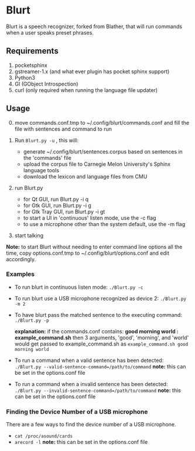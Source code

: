 # Blurt

Blurt is a speech recognizer, forked from Blather, that will run commands when a user speaks preset phrases.

## Requirements

1. pocketsphinx
2. gstreamer-1.x (and what ever plugin has pocket sphinx support)
3. Python3
4. GI (GObject Introspection)
6. curl (only required when running the language file updater)

## Usage

0. move commands.conf.tmp to ~/.config/blurt/commands.conf and fill the file with sentences and command to run
1. Run `Blurt.py -u` , this will:
	* generate ~/.config/blurt/sentences.corpus based on sentences in the 'commands' file
	* upload the corpus file to Carnegie Melon University's Sphinx language tools 
	* download the lexicon and language files from CMU

2. run Blurt.py
    * for Qt GUI, run Blurt.py -i q
    * for Gtk GUI, run Blurt.py -i g
    * for Gtk Tray GUI, run Blurt.py -i gt
    * to start a UI in 'continuous' listen mode, use the -c flag
    * to use a microphone other than the system default, use the -m flag
3. start talking

**Note:** to start Blurt without needing to enter command line options all the time, copy options.conf.tmp to ~/.config/blurt/options.conf and edit accordingly.


### Examples

* To run blurt in continuous listen mode:
`./Blurt.py -c`

* To run blurt use a USB microphone recognized as device 2:
`./Blurt.py -m 2`

* To have blurt pass the matched sentence to the executing command:
 `./Blurt.py -p`

 	**explanation:** if the commands.conf contains:
 **good morning world : example_command.sh**
 then 3 arguments, 'good', 'morning', and 'world' would get passed to example_command.sh as
 `example_command.sh good morning world`

* To run a command when a valid sentence has been detected:
	`./Blurt.py --valid-sentence-command=/path/to/command`
	**note:** this can be set in the options.conf  file
* To run a command when a invalid sentence has been detected:
	`./Blurt.py --invalid-sentence-command=/path/to/command`
	**note:** this can be set in the options.conf file

### Finding the Device Number of a USB microphone
There are a few ways to find the device number of a USB microphone.

* `cat /proc/asound/cards`
* `arecord -l`
	**note:** this can be set in the options.conf file
